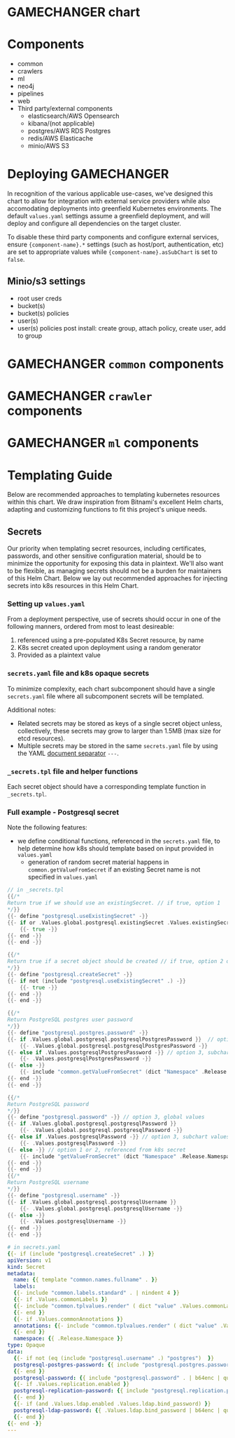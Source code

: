 # GAMECHANGER chart



<!-- https://helm.sh/docs/topics/chart_repository/ -->
# Components
- common
- crawlers
- ml
- neo4j
- pipelines
- web
- Third party/external components
  - elasticsearch/AWS Opensearch
  - kibana/(not applicable)
  - postgres/AWS RDS Postgres
  - redis/AWS Elasticache
  - minio/AWS S3

# Deploying GAMECHANGER
In recognition of the various applicable use-cases, we've designed this chart to allow for integration with external service providers while also accomodating deployments into greenfield Kubernetes environments. The default `values.yaml` settings assume a greenfield deployment, and will deploy and configure all dependencies on the target cluster.

To disable these third party components and configure external services, ensure `{component-name}.*` settings (such as host/port, authentication, etc) are set to appropriate values while `{component-name}.asSubChart` is set to `false`. 

## Minio/s3 settings
- root user creds
- bucket(s)
- bucket(s) policies
- user(s)
- user(s) policies
post install: 
create group, attach policy, create user, add to group

# GAMECHANGER `common` components 

# GAMECHANGER `crawler` components 

# GAMECHANGER `ml` components 

# Templating Guide
Below are recommended approaches to templating kubernetes resources within this chart. We draw inspiration from Bitnami's excellent Helm charts, adapting and customizing functions to fit this project's unique needs. 
## Secrets
Our priority when templating secret resources, including certificates, passwords, and other sensitive configuration material, should be to minimize the opportunity for exposing this data in plaintext. We'll also want to be flexible, as managing secrets should not be a burden for maintainers of this Helm Chart. Below we lay out recommended approaches for injecting secrets into k8s resources in this Helm Chart.

### Setting up `values.yaml` 
From a deployment perspective, use of secrets should occur in one of the following manners, ordered from most to least desireable:
1. referenced using a pre-populated K8s Secret resource, by name
2. K8s secret created upon deployment using a random generator
3. Provided as a plaintext value 

### `secrets.yaml` file and k8s opaque secrets  
To minimize complexity, each chart subcomponent should have a single `secrets.yaml` file where all subcomponent secrets will be templated. 

Additional notes:
- Related secrets may be stored as keys of a single secret object unless, collectively, these secrets may grow to larger than 1.5MB (max size for etcd resources). 
- Multiple secrets may be stored in the same `secrets.yaml` file by using the YAML [document separator](https://yaml.org/spec/1.0/#id2489959) `---`. 

### `_secrets.tpl` file and helper functions
Each secret object should have a corresponding template function in `_secrets.tpl`.


### Full example - Postgresql secret
Note the following features:
- we define conditional functions, referenced in the `secrets.yaml` file, to help determine how k8s should template based on input provided in `values.yaml`
  - generation of random secret material happens in `common.getValueFromSecret` if an existing Secret  name is not specified in `values.yaml`

```go
// in _secrets.tpl
{{/*
Return true if we should use an existingSecret. // if true, option 1 
*/}}
{{- define "postgresql.useExistingSecret" -}}
{{- if or .Values.global.postgresql.existingSecret .Values.existingSecret -}}
    {{- true -}}
{{- end -}}
{{- end -}}

{{/*
Return true if a secret object should be created // if true, option 2 or 3
*/}}
{{- define "postgresql.createSecret" -}}
{{- if not (include "postgresql.useExistingSecret" .) -}}
    {{- true -}}
{{- end -}}
{{- end -}}

{{/*
Return PostgreSQL postgres user password 
*/}}
{{- define "postgresql.postgres.password" -}}
{{- if .Values.global.postgresql.postgresqlPostgresPassword }}  // option 3, global values
    {{- .Values.global.postgresql.postgresqlPostgresPassword -}}
{{- else if .Values.postgresqlPostgresPassword -}} // option 3, subchart values
    {{- .Values.postgresqlPostgresPassword -}}
{{- else -}}
    {{- include "common.getValueFromSecret" (dict "Namespace" .Release.Namespace "Name" (include "common.names.fullname" .) "Length" 10 "Key" "postgresql-postgres-password")  -}} // options 1 or 2
{{- end -}}
{{- end -}}

{{/*
Return PostgreSQL password 
*/}}
{{- define "postgresql.password" -}} // option 3, global values
{{- if .Values.global.postgresql.postgresqlPassword }}
    {{- .Values.global.postgresql.postgresqlPassword -}}
{{- else if .Values.postgresqlPassword -}} // option 3, subchart values
    {{- .Values.postgresqlPassword -}}
{{- else -}} // option 1 or 2, referenced from k8s secret 
    {{- include "getValueFromSecret" (dict "Namespace" .Release.Namespace "Name" (include "common.names.fullname" .) "Length" 10 "Key" "postgresql-password")  -}}
{{- end -}}
{{- end -}}
{{/*
Return PostgreSQL username
*/}}
{{- define "postgresql.username" -}}
{{- if .Values.global.postgresql.postgresqlUsername }}
    {{- .Values.global.postgresql.postgresqlUsername -}}
{{- else -}}
    {{- .Values.postgresqlUsername -}}
{{- end -}}
{{- end -}}


```

```yaml
# in secrets.yaml
{{- if (include "postgresql.createSecret" .) }}
apiVersion: v1
kind: Secret
metadata:
  name: {{ template "common.names.fullname" . }}
  labels:
  {{- include "common.labels.standard" . | nindent 4 }}
  {{- if .Values.commonLabels }}
  {{- include "common.tplvalues.render" ( dict "value" .Values.commonLabels "context" $ ) | nindent 4 }}
  {{- end }}
  {{- if .Values.commonAnnotations }}
  annotations: {{- include "common.tplvalues.render" ( dict "value" .Values.commonAnnotations "context" $ ) | nindent 4 }}
  {{- end }}
  namespace: {{ .Release.Namespace }}
type: Opaque
data:
  {{- if not (eq (include "postgresql.username" .) "postgres")  }}
  postgresql-postgres-password: {{ include "postgresql.postgres.password" . | b64enc | quote }}
  {{- end }}
  postgresql-password: {{ include "postgresql.password" . | b64enc | quote }}
  {{- if .Values.replication.enabled }}
  postgresql-replication-password: {{ include "postgresql.replication.password" . | b64enc | quote }}
  {{- end }}
  {{- if (and .Values.ldap.enabled .Values.ldap.bind_password) }}
  postgresql-ldap-password: {{ .Values.ldap.bind_password | b64enc | quote }}
  {{- end }}
{{- end -}}
---

```


